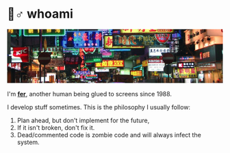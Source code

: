 # 🙋♂ whoami

![](.gitbook/assets/1622580239612.jpeg)

I'm [**fer**](https://ferqwerty.com), another human being glued to screens since 1988.

I develop stuff sometimes. This is the philosophy I usually follow:

1. Plan ahead, but don't implement for the future,
2. If it isn't broken, don't fix it.
3. Dead/commented code is zombie code and will always infect the system.

